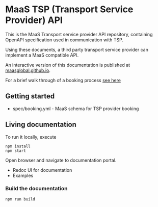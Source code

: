 # MaaS TSP (Transport Service Provider) API

This is the MaaS Transport service provider API repository, 
containing OpenAPI specification used in communication with TSP. 

Using these documents, a third party transport service provider can implement a MaaS compatible API.

An interactive version of this documentation is published at [maasglobal.github.io](https://maasglobal.github.io/maas-tsp-api).

For a brief walk through of a booking process [see here](specs/Booking.md)

## Getting started

  * spec/booking.yml - MaaS schema for TSP provider booking

## Living documentation 

To run it locally, execute

```
npm install
npm start
```

Open browser and navigate to documentation portal.

  * Redoc UI for documentation
  * Examples

### Build the documentation

```
npm run build
```

